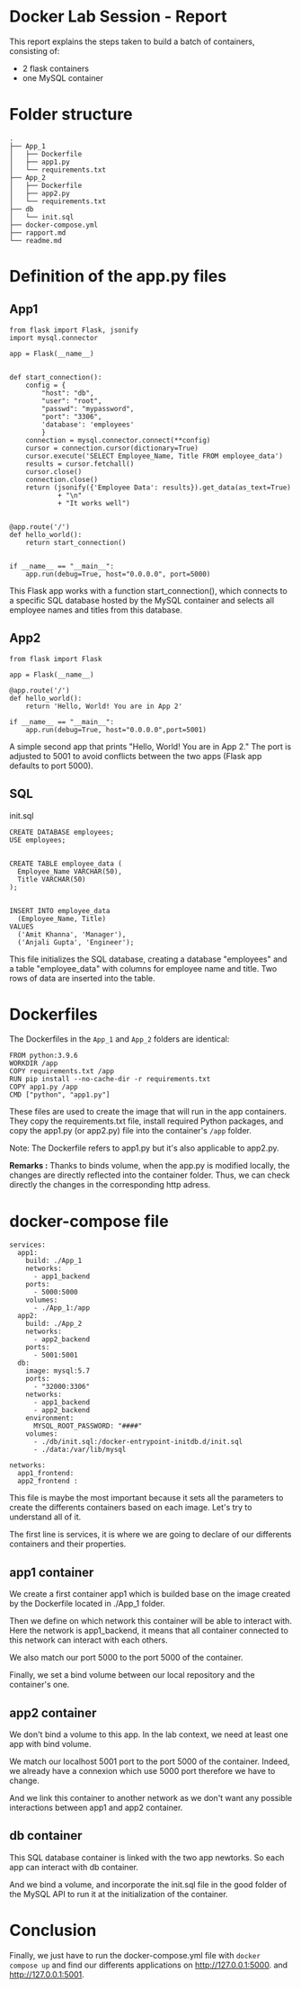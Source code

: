 # Docker Lab Session - Report

This report explains the steps taken to build a batch of containers, consisting of:

- 2 flask containers
- one MySQL container


# Folder structure
```
.
├── App_1
│   ├── Dockerfile
│   ├── app1.py
│   └── requirements.txt
├── App_2
│   ├── Dockerfile
│   ├── app2.py
│   └── requirements.txt
├── db
│   └── init.sql
├── docker-compose.yml
├── rapport.md
└── readme.md
```

# Definition of the app.py files

## App1

```
from flask import Flask, jsonify
import mysql.connector

app = Flask(__name__)


def start_connection():
    config = {
        "host": "db",
        "user": "root",
        "passwd": "mypassword",
        "port": "3306",
        'database': 'employees'
        }
    connection = mysql.connector.connect(**config)
    cursor = connection.cursor(dictionary=True)
    cursor.execute('SELECT Employee_Name, Title FROM employee_data')
    results = cursor.fetchall()
    cursor.close()
    connection.close()
    return (jsonify({'Employee Data': results}).get_data(as_text=True)
            + "\n"
            + "It works well")


@app.route('/')
def hello_world():
    return start_connection()


if __name__ == "__main__":
    app.run(debug=True, host="0.0.0.0", port=5000)

```

This Flask app works with a function start_connection(), which connects to a specific SQL database hosted by the MySQL container and selects all employee names and titles from this database.

## App2

```
from flask import Flask 

app = Flask(__name__)

@app.route('/') 
def hello_world():
    return 'Hello, World! You are in App 2'

if __name__ == "__main__": 
    app.run(debug=True, host="0.0.0.0",port=5001)
```


A simple second app that prints "Hello, World! You are in App 2." The port is adjusted to 5001 to avoid conflicts between the two apps (Flask app defaults to port 5000).


## SQL
init.sql
```
CREATE DATABASE employees;
USE employees;


CREATE TABLE employee_data (
  Employee_Name VARCHAR(50),
  Title VARCHAR(50)
);


INSERT INTO employee_data
  (Employee_Name, Title)
VALUES
  ('Amit Khanna', 'Manager'),
  ('Anjali Gupta', 'Engineer');
```

This file initializes the SQL database, creating a database "employees" and a table "employee_data" with columns for employee name and title. Two rows of data are inserted into the table.

# Dockerfiles

The Dockerfiles in the `App_1` and `App_2` folders are identical:

```
FROM python:3.9.6
WORKDIR /app
COPY requirements.txt /app
RUN pip install --no-cache-dir -r requirements.txt
COPY app1.py /app
CMD ["python", "app1.py"]
```

These files are used to create the image that will run in the app containers. They copy the requirements.txt file, install required Python packages, and copy the app1.py (or app2.py) file into the container's `/app` folder.

Note: The Dockerfile refers to app1.py but it's also applicable to app2.py.

**Remarks :**
Thanks to binds volume, when the app.py is modified locally, the changes are directly reflected into the container folder. Thus, we can check directly the changes in the corresponding http adress.

# docker-compose file
```
services:
  app1:
    build: ./App_1
    networks:
      - app1_backend
    ports:
      - 5000:5000
    volumes:
      - ./App_1:/app
  app2:
    build: ./App_2
    networks:
      - app2_backend
    ports:
      - 5001:5001
  db:
    image: mysql:5.7
    ports:
      - "32000:3306"
    networks:
      - app1_backend
      - app2_backend
    environment:
      MYSQL_ROOT_PASSWORD: "####"
    volumes:
      - ./db/init.sql:/docker-entrypoint-initdb.d/init.sql
      - ./data:/var/lib/mysql

networks:
  app1_frontend:
  app2_frontend :
```

This file is maybe the most important because it sets all the parameters to create the differents containers based on each image. Let's try to understand all of it. 

The first line is services, it is where we are going to declare of our differents containers and their properties.

## app1 container
We create a first container app1 which is builded base on the image created by the Dockerfile located in ./App_1 folder. 

Then we define on which network this container will be able to interact with. Here the network is app1_backend, it means that all container connected to this network can interact with each others.

We also match our port 5000 to the port 5000 of the container.

Finally, we set a bind volume between our local repository and the container's one. 

## app2 container

We don't bind a volume to this app. In the lab context, we need at least one app with bind volume. 

We match our localhost 5001 port to the port 5000 of the container. Indeed, we already have a connexion which use 5000 port therefore we have to change.

And we link this container to another network as we don't want any possible interactions between app1 and app2 container.

## db container

This SQL database container is linked with the two app newtorks. So each app can interact with db container. 

And we bind a volume, and incorporate the init.sql file in the good folder of the MySQL API to run it at the initialization of the container. 

# Conclusion

Finally, we just have to run the docker-compose.yml file with ```docker compose up``` and find our differents applications on http://127.0.0.1:5000. and http://127.0.0.1:5001.

